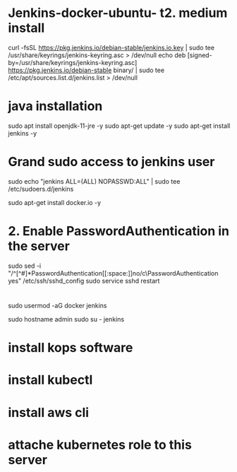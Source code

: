 # Jenkins-docker-ubuntu- t2. medium install
curl -fsSL https://pkg.jenkins.io/debian-stable/jenkins.io.key | sudo tee \
  /usr/share/keyrings/jenkins-keyring.asc > /dev/null
echo deb [signed-by=/usr/share/keyrings/jenkins-keyring.asc] \
  https://pkg.jenkins.io/debian-stable binary/ | sudo tee \
  /etc/apt/sources.list.d/jenkins.list > /dev/null

# java installation

sudo apt install openjdk-11-jre -y
sudo apt-get update -y
sudo apt-get install jenkins -y
# Grand sudo access to jenkins user
sudo echo "jenkins ALL=(ALL) NOPASSWD:ALL" | sudo tee /etc/sudoers.d/jenkins

sudo apt-get install docker.io -y

# 2. Enable PasswordAuthentication in the server
sudo sed -i "/^[^#]*PasswordAuthentication[[:space:]]no/c\PasswordAuthentication yes" /etc/ssh/sshd_config
sudo service sshd restart
#
sudo usermod -aG docker jenkins

sudo hostname admin
sudo su - jenkins
# install kops software
# install kubectl
# install aws cli
# attache kubernetes role to this server

